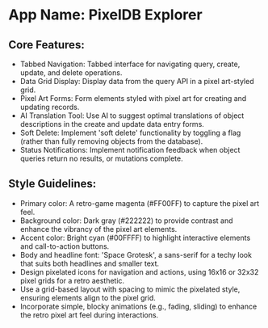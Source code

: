# **App Name**: PixelDB Explorer

## Core Features:

- Tabbed Navigation: Tabbed interface for navigating query, create, update, and delete operations.
- Data Grid Display: Display data from the query API in a pixel art-styled grid.
- Pixel Art Forms: Form elements styled with pixel art for creating and updating records.
- AI Translation Tool: Use AI to suggest optimal translations of object descriptions in the create and update data entry forms.
- Soft Delete: Implement 'soft delete' functionality by toggling a flag (rather than fully removing objects from the database).
- Status Notifications: Implement notification feedback when object queries return no results, or mutations complete.

## Style Guidelines:

- Primary color: A retro-game magenta (#FF00FF) to capture the pixel art feel.
- Background color: Dark gray (#222222) to provide contrast and enhance the vibrancy of the pixel art elements.
- Accent color: Bright cyan (#00FFFF) to highlight interactive elements and call-to-action buttons.
- Body and headline font: 'Space Grotesk', a sans-serif for a techy look that suits both headlines and smaller text.
- Design pixelated icons for navigation and actions, using 16x16 or 32x32 pixel grids for a retro aesthetic.
- Use a grid-based layout with spacing to mimic the pixelated style, ensuring elements align to the pixel grid.
- Incorporate simple, blocky animations (e.g., fading, sliding) to enhance the retro pixel art feel during interactions.
